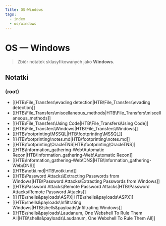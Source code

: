 ```yaml
---
Title: OS-Windows
tags:
  - index
  - os/windows
---
```


# OS — Windows

> Zbiór notatek sklasyfikowanych jako **Windows**.

## Notatki
### (root)
- [[HTB\File_Transfers\evading detection|HTB\File_Transfers\evading detection]]
- [[HTB\File_Transfers\miscellaneous_methods|HTB\File_Transfers\miscellaneous_methods]]
- [[HTB\File_Transfers\Using Code|HTB\File_Transfers\Using Code]]
- [[HTB\File_Transfers\Windows|HTB\File_Transfers\Windows]]
- [[HTB\footprinting\MSSQL|HTB\footprinting\MSSQL]]
- [[HTB\footprinting\notes.md|HTB\footprinting\notes.md]]
- [[HTB\footprinting\OracleTNS|HTB\footprinting\OracleTNS]]
- [[HTB\Information_gathering-Web\Automatic Recon|HTB\Information_gathering-Web\Automatic Recon]]
- [[HTB\Information_gathering-Web\DNS|HTB\Information_gathering-Web\DNS]]
- [[HTB\notki.md|HTB\notki.md]]
- [[HTB\Password Attacks\Extracting Passwords from Windows|HTB\Password Attacks\Extracting Passwords from Windows]]
- [[HTB\Password Attacks\Remote Password Attacks|HTB\Password Attacks\Remote Password Attacks]]
- [[HTB\shells&payloads\ASPX|HTB\shells&payloads\ASPX]]
- [[HTB\shells&payloads\Infiltrating Windows|HTB\shells&payloads\Infiltrating Windows]]
- [[HTB\shells&payloads\Laudanum, One Webshell To Rule Them All|HTB\shells&payloads\Laudanum, One Webshell To Rule Them All]]
